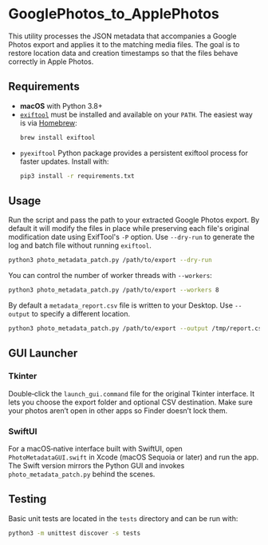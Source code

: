 # GooglePhotos_to_ApplePhotos

This utility processes the JSON metadata that accompanies a Google Photos export and applies it to the matching media files. The goal is to restore location data and creation timestamps so that the files behave correctly in Apple Photos.

## Requirements
- **macOS** with Python 3.8+
- [`exiftool`](https://exiftool.org/) must be installed and available on your `PATH`. The easiest way is via [Homebrew](https://brew.sh/):
  ```bash
  brew install exiftool
  ```
- `pyexiftool` Python package provides a persistent exiftool process for faster updates. Install with:
  ```bash
  pip3 install -r requirements.txt
  ```

## Usage
Run the script and pass the path to your extracted Google Photos export. By default it will modify the files in place while preserving each file's original modification date using ExifTool's `-P` option. Use `--dry-run` to generate the log and batch file without running `exiftool`.

```bash
python3 photo_metadata_patch.py /path/to/export --dry-run
```

You can control the number of worker threads with `--workers`:

```bash
python3 photo_metadata_patch.py /path/to/export --workers 8
```

By default a `metadata_report.csv` file is written to your Desktop. Use `--output` to specify a different location.

```bash
python3 photo_metadata_patch.py /path/to/export --output /tmp/report.csv
```

## GUI Launcher
### Tkinter
Double‑click the `launch_gui.command` file for the original Tkinter interface. It lets you choose the export folder and optional CSV destination. Make sure your photos aren’t open in other apps so Finder doesn’t lock them.

### SwiftUI
For a macOS‑native interface built with SwiftUI, open `PhotoMetadataGUI.swift` in Xcode (macOS Sequoia or later) and run the app. The Swift version mirrors the Python GUI and invokes `photo_metadata_patch.py` behind the scenes.

## Testing
Basic unit tests are located in the `tests` directory and can be run with:

```bash
python3 -m unittest discover -s tests
```
